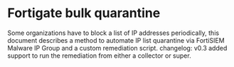 # Fortigate bulk quarantine
Some organizations have to block a list of IP addresses periodically, this document describes a method to automate IP list quarantine via FortiSIEM Malware IP Group and a custom remediation script.
changelog: v0.3 added support to run the remediation from either a collector or super.
